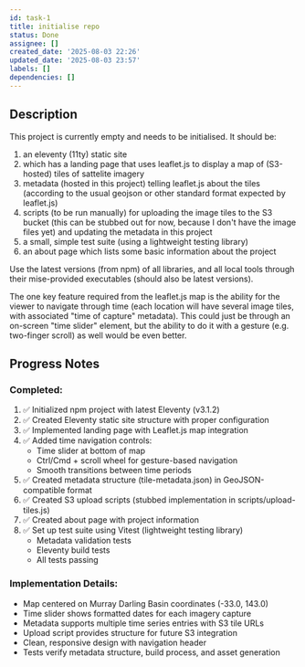 ```yaml
---
id: task-1
title: initialise repo
status: Done
assignee: []
created_date: '2025-08-03 22:26'
updated_date: '2025-08-03 23:57'
labels: []
dependencies: []
---
```


## Description

This project is currently empty and needs to be initialised. It should be:

1. an eleventy (11ty) static site
2. which has a landing page that uses leaflet.js to display a map of (S3-hosted)
   tiles of sattelite imagery
3. metadata (hosted in this project) telling leaflet.js about the tiles
   (according to the usual geojson or other standard format expected by
   leaflet.js)
4. scripts (to be run manually) for uploading the image tiles to the S3 bucket
   (this can be stubbed out for now, because I don't have the image files yet)
   and updating the metadata in this project
5. a small, simple test suite (using a lightweight testing library)
6. an about page which lists some basic information about the project

Use the latest versions (from npm) of all libraries, and all local tools through
their mise-provided executables (should also be latest versions).

The one key feature required from the leaflet.js map is the ability for the
viewer to navigate through time (each location will have several image tiles,
with associated "time of capture" metadata). This could just be through an
on-screen "time slider" element, but the ability to do it with a gesture (e.g.
two-finger scroll) as well would be even better.

## Progress Notes

### Completed:
1. ✅ Initialized npm project with latest Eleventy (v3.1.2)
2. ✅ Created Eleventy static site structure with proper configuration
3. ✅ Implemented landing page with Leaflet.js map integration
4. ✅ Added time navigation controls:
   - Time slider at bottom of map
   - Ctrl/Cmd + scroll wheel for gesture-based navigation
   - Smooth transitions between time periods
5. ✅ Created metadata structure (tile-metadata.json) in GeoJSON-compatible format
6. ✅ Created S3 upload scripts (stubbed implementation in scripts/upload-tiles.js)
7. ✅ Created about page with project information
8. ✅ Set up test suite using Vitest (lightweight testing library)
   - Metadata validation tests
   - Eleventy build tests
   - All tests passing

### Implementation Details:
- Map centered on Murray Darling Basin coordinates (-33.0, 143.0)
- Time slider shows formatted dates for each imagery capture
- Metadata supports multiple time series entries with S3 tile URLs
- Upload script provides structure for future S3 integration
- Clean, responsive design with navigation header
- Tests verify metadata structure, build process, and asset generation
